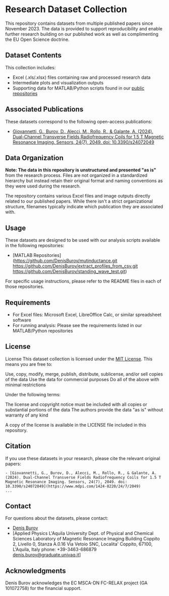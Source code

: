 # Research Dataset Collection

This repository contains datasets from multiple published papers since November 2023. The data is provided to support reproducibility and enable further research building on our published work as well as complimenting the EU Open Science doctrine. 

## Dataset Contents

This collection includes:
- Excel (.xls/.xlsx) files containing raw and processed research data
- Intermediate plots and visualization outputs
- Supporting data for MATLAB/Python scripts found in our [public repositories](#link-to-repos)

## Associated Publications

These datasets correspond to the following open-access publications:
- [Giovannetti, G., Burov, D., Alecci, M., Rollo, R., & Galante, A. (2024). Dual-Channel Transverse Fields Radiofrequency Coils for 1.5 T Magnetic Resonance Imaging. Sensors, 24(7), 2049. doi: 10.3390/s24072049](https://www.mdpi.com/1424-8220/24/7/2049)


## Data Organization

**Note: The data in this repository is unstructured and presented "as is"** from the research process. Files are not organized in a standardized hierarchy but instead retain their original format and naming conventions as they were used during the research.

The repository contains various Excel files and image outputs directly related to our published papers. While there isn't a strict organizational structure, filenames typically indicate which publication they are associated with.

## Usage

These datasets are designed to be used with our analysis scripts available in the following repositories:
- [MATLAB Repositories](https://github.com/DenisBurov/mutinductance.git
https://github.com/DenisBurov/extract_profiles_from_csv.git
https://github.com/DenisBurov/standing_wave_test.git)


For specific usage instructions, please refer to the README files in each of those repositories.

## Requirements

- For Excel files: Microsoft Excel, LibreOffice Calc, or similar spreadsheet software
- For running analysis: Please see the requirements listed in our MATLAB/Python repositories

## License

License
This dataset collection is licensed under the [MIT License](https://opensource.org/licenses/MIT). This means you are free to:

Use, copy, modify, merge, publish, distribute, sublicense, and/or sell copies of the data
Use the data for commercial purposes
Do all of the above with minimal restrictions

Under the following terms:

The license and copyright notice must be included with all copies or substantial portions of the data
The authors provide the data "as is" without warranty of any kind

A copy of the license is available in the LICENSE file included in this repository.

## Citation

If you use these datasets in your research, please cite the relevant original papers:

```
- [Giovannetti, G., Burov, D., Alecci, M., Rollo, R., & Galante, A. (2024). Dual-Channel Transverse Fields Radiofrequency Coils for 1.5 T Magnetic Resonance Imaging. Sensors, 24(7), 2049. doi: 10.3390/s24072049](https://www.mdpi.com/1424-8220/24/7/2049)
...
```

## Contact

For questions about the datasets, please contact:
- [Denis Burov](mailto:denis.burov@graduate.univaq.it)
- [Applied Physics
L'Aquila University
Dept. of Physical and Chemical Sciences
Laboratory of Magnetic Resonance Imaging
Building Coppito 2, Livello 0, Stanza A.0.16
Via Vetoio SNC, Localita' Coppito, 67100, L'Aquila, Italy
phone: +39-3463-686879
denis.burov@graduate.univaq.it]

## Acknowledgments

Denis Burov acknowledges the EC MSCA-DN FC-RELAX project (GA 101072758) for the financial support.
